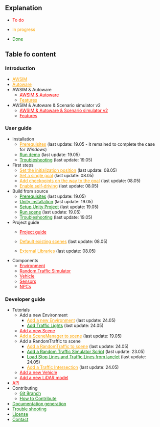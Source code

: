 ## Explanation
- <p style="color:red;">To do</p>
- <p style="color:orange;">In progress</p>
- <p style="color:green;">Done</p>

## Table fo content

### Introduction
- <a href="../Introduction/AWSIM/" style="color:orange;">AWSIM</a>
- <a href="../Introduction/Autoware/" style="color:orange;">Autoware</a>
- AWSIM & Autoware
    - <a href="../Introduction/AWSIMAutoware/" style="color:red;">AWSIM & Autoware</a>
    - <a href="../Introduction/AWSIMAutoware/Features/" style="color:orange;">Features</a>
- AWSIM & Autoware & Scenario simulator v2
    - <a href="../Introduction/AWSIMAutowareScenarioSimulatorV2/" style="color:red;">AWSIM & Autoware & Scenario simulator v2</a>
    - <a href="../Introduction/AWSIMAutowareScenarioSimulatorV2/Features/" style="color:red;">Features</a>

### User guide
- Installation
    - <a href="../UserGuide/Installation/Prerequisites/" style="color:orange;">Prerequisites</a> (last update: 19.05 - it remained to complete the case for *Windows*) <!--D-->
    - <a href="../UserGuide/Installation/RunDemo/" style="color:green;">Run demo</a> (last update: 19.05) <!--D-->
    - <a href="../DeveloperGuide/TroubleShooting/" style="color:green;">Troubleshooting</a> (last update: 19.05) <!--D-->
- First steps
    - <a href="../UserGuide/FirstSteps/SetTheInitializationPosition/" style="color:orange;">Set the initialization position</a> (last update: 08.05) 
    - <a href="../UserGuide/FirstSteps/SetASingleGoal/" style="color:orange;">Set a single goal</a>  (last update: 08.05) 
    - <a href="../UserGuide/FirstSteps/AddCheckpointsOnTheWayToTheGoal/" style="color:orange;">Add checkpoints on the way to the goal</a>  (last update: 08.05) 
    - <a href="../UserGuide/FirstSteps/EnableSelf-driving/" style="color:orange;">Enable self-driving</a>  (last update: 08.05) 
- Build from source
    - <a href="../UserGuide/BuildFromSource/Prerequisites/" style="color:green;">Prerequisites</a> (last update: 19.05) <!--D-->
    - <a href="../UserGuide/BuildFromSource/UnityInstallation/" style="color:green;">Unity installation</a> (last update: 19.05) <!--D-->
    - <a href="../UserGuide/BuildFromSource/SetupUnityProject/" style="color:green;">Setup Unity Project</a> (last update: 19.05) <!--D-->
    - <a href="../UserGuide/BuildFromSource/RunScene/" style="color:green;">Run scene</a> (last update: 19.05) <!--D-->
    - <a href="../DeveloperGuide/TroubleShooting/" style="color:green;">Troubleshooting</a> (last update: 19.05) <!--D-->
- Project guide
    - <a href="../UserGuide/ProjectGuide/" style="color:red;">Project guide</a>
    - <a href="../UserGuide/ProjectGuide/DefaultExistingScenes/" style="color:orange;">Default existing scenes</a> (last update: 08.05) 

    - <a href="../UserGuide/ProjectGuide/ExternalLibraries/" style="color:orange;">External Libraries</a> (last update: 08.05) 
- Components
    - <a href="../UserGuide/ProjectGuide/Components/Environment/" style="color:red;">Environment</a>
    - <a href="../UserGuide/ProjectGuide/Components/TrafficComponents/" style="color:red;">Random Traffic Simulator</a>
    - <a href="../UserGuide/ProjectGuide/Components/Vehicle/" style="color:red;">Vehicle</a>
    - <a href="../UserGuide/ProjectGuide/Components/Sensors/" style="color:red;">Sensors</a>
    - <a href="../UserGuide/ProjectGuide/Components/NPCs/" style="color:red;">NPCs</a>

### Developer guide
- Tutorials
    - Add a new Environment
        - <a href="../DeveloperGuide/Tutorials/AddANewEnvironment/" style="color:orange;">Add a new Environment</a> (last update: 24.05) <!--M-->
        - <a href="../DeveloperGuide/Tutorials/AddANewEnvironment/AddTrafficLights/" style="color:green;">Add Traffic Lights</a> (last update: 24.05) <!--M-->
    - <a href="../DeveloperGuide/Tutorials/AddANewScene/" style="color:red;">Add a new Scene</a> 
    - <a href="../DeveloperGuide/Tutorials/AddANewScene/AddASceneManager/" style="color:orange;">Add a SceneManager to scene</a> (last update: 19.05) <!--M-->
    - Add a RandomTraffic to scene
        - <a href="../DeveloperGuide/Tutorials/AddARandomTraffic/" style="color:orange;">Add a RandomTraffic to scene</a> (last update: 24.05) <!--M-->
        - <a href="../DeveloperGuide/Tutorials/AddARandomTraffic/AddARandomTrafficSimulatorScript/" style="color:green;">Add a Random Traffic Simulator Script</a> (last update: 23.05) <!--M-->
        - <a href="../DeveloperGuide/Tutorials/AddARandomTraffic/LoadItemsFromLanelet/" style="color:green;">Load Stop Lines and Traffic Lines from lanelet</a> (last update: 24.05) <!--M-->
        - <a href="../DeveloperGuide/Tutorials/AddARandomTraffic/AddATrafficIntersection/" style="color:orange;">Add a Traffic Intersection</a> (last update: 24.05) <!--M-->
    - <a href="../DeveloperGuide/Tutorials/AddANewVehicle/" style="color:red;">Add a new Vehicle</a>
    - <a href="../DeveloperGuide/Tutorials/AddANewLiDARModel/" style="color:red;">Add a new LiDAR model</a>
- <a href="../DeveloperGuide/API/" style="color:red;">API</a>
- Contributing
    - <a href="../DeveloperGuide/Contributing/GitBranch/" style="color:green;">Git Branch</a>
    - <a href="../DeveloperGuide/Contributing/HowToContribute/" style="color:green;">How to Contribute</a>
- <a href="../DeveloperGuide/DocumentationGeneration/" style="color:green;">Documentation generation</a>
- <a href="../DeveloperGuide/TroubleShooting/" style="color:green;">Trouble shooting</a>
- <a href="../License/" style="color:green;">License</a>
- <a href="../Contact/" style="color:green;">Contact</a>
